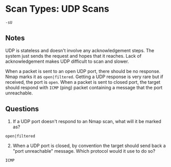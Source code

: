 # Scan Types: UDP Scans

`-sU`

## Notes

UDP is stateless and doesn't involve any acknowledgement steps. The system just sends the request and hopes that it reaches. Lack of acknowledgement makes UDP difficult to scan and slower.

When a packet is sent to an open UDP port, there should be no response. Nmap marks it as `open|filtered`. Getting a UDP response is very rare but if received, the port is `open`. When a packet is sent to closed port, the target should respond with `ICMP` (ping) packet containing a message that the port unreachable.

## Questions

1. If a UDP port doesn't respond to an Nmap scan, what will it be marked as?

```
open|filtered
```

2. When a UDP port is closed, by convention the target should send back a "port unreachable" message. Which protocol would it use to do so?

```
ICMP
```
